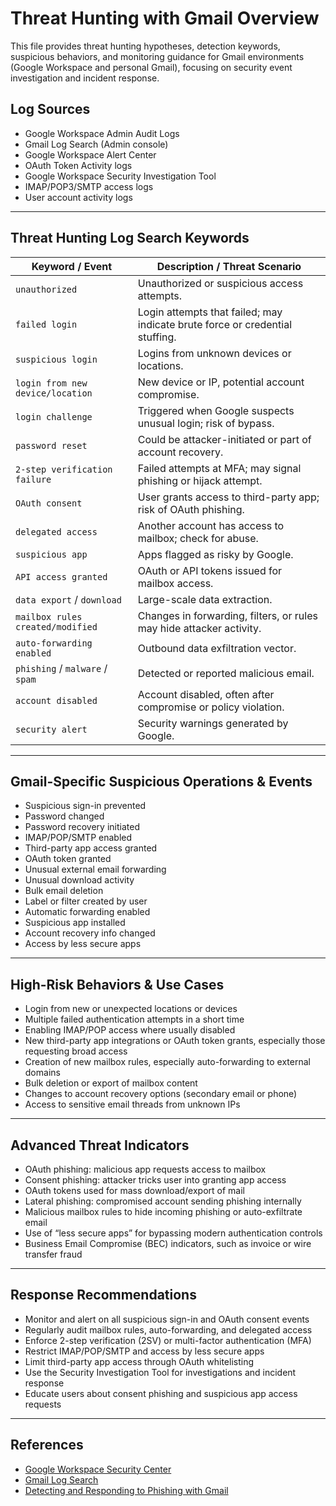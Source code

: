 # Threat Hunting with Gmail Overview

This file provides threat hunting hypotheses, detection keywords, suspicious behaviors, and monitoring guidance for Gmail environments (Google Workspace and personal Gmail), focusing on security event investigation and incident response.

## Log Sources
- Google Workspace Admin Audit Logs
- Gmail Log Search (Admin console)
- Google Workspace Alert Center
- OAuth Token Activity logs
- Google Workspace Security Investigation Tool
- IMAP/POP3/SMTP access logs
- User account activity logs

---

## Threat Hunting Log Search Keywords 

| **Keyword / Event**                  | **Description / Threat Scenario**                                           |
|--------------------------------------|----------------------------------------------------------------------------|
| `unauthorized`                       | Unauthorized or suspicious access attempts.                                |
| `failed login`                       | Login attempts that failed; may indicate brute force or credential stuffing.|
| `suspicious login`                   | Logins from unknown devices or locations.                                  |
| `login from new device/location`     | New device or IP, potential account compromise.                            |
| `login challenge`                    | Triggered when Google suspects unusual login; risk of bypass.              |
| `password reset`                     | Could be attacker-initiated or part of account recovery.                   |
| `2-step verification failure`        | Failed attempts at MFA; may signal phishing or hijack attempt.             |
| `OAuth consent`                      | User grants access to third-party app; risk of OAuth phishing.             |
| `delegated access`                   | Another account has access to mailbox; check for abuse.                    |
| `suspicious app`                     | Apps flagged as risky by Google.                                           |
| `API access granted`                 | OAuth or API tokens issued for mailbox access.                             |
| `data export` / `download`           | Large-scale data extraction.                                               |
| `mailbox rules created/modified`     | Changes in forwarding, filters, or rules may hide attacker activity.       |
| `auto-forwarding enabled`            | Outbound data exfiltration vector.                                         |
| `phishing` / `malware` / `spam`      | Detected or reported malicious email.                                      |
| `account disabled`                   | Account disabled, often after compromise or policy violation.              |
| `security alert`                     | Security warnings generated by Google.                                     |

---

## Gmail-Specific Suspicious Operations & Events

- Suspicious sign-in prevented
- Password changed
- Password recovery initiated
- IMAP/POP/SMTP enabled
- Third-party app access granted
- OAuth token granted
- Unusual external email forwarding
- Unusual download activity
- Bulk email deletion
- Label or filter created by user
- Automatic forwarding enabled
- Suspicious app installed
- Account recovery info changed
- Access by less secure apps

---

## High-Risk Behaviors & Use Cases

- Login from new or unexpected locations or devices
- Multiple failed authentication attempts in a short time
- Enabling IMAP/POP access where usually disabled
- New third-party app integrations or OAuth token grants, especially those requesting broad access
- Creation of new mailbox rules, especially auto-forwarding to external domains
- Bulk deletion or export of mailbox content
- Changes to account recovery options (secondary email or phone)
- Access to sensitive email threads from unknown IPs

---

## Advanced Threat Indicators

- OAuth phishing: malicious app requests access to mailbox
- Consent phishing: attacker tricks user into granting app access
- OAuth tokens used for mass download/export of mail
- Lateral phishing: compromised account sending phishing internally
- Malicious mailbox rules to hide incoming phishing or auto-exfiltrate email
- Use of “less secure apps” for bypassing modern authentication controls
- Business Email Compromise (BEC) indicators, such as invoice or wire transfer fraud

---

## Response Recommendations

- Monitor and alert on all suspicious sign-in and OAuth consent events
- Regularly audit mailbox rules, auto-forwarding, and delegated access
- Enforce 2-step verification (2SV) or multi-factor authentication (MFA)
- Restrict IMAP/POP/SMTP and access by less secure apps
- Limit third-party app access through OAuth whitelisting
- Use the Security Investigation Tool for investigations and incident response
- Educate users about consent phishing and suspicious app access requests

---

## References

- [Google Workspace Security Center](https://support.google.com/a/answer/9157861)
- [Gmail Log Search](https://support.google.com/a/answer/7061566)
- [Detecting and Responding to Phishing with Gmail](https://workspaceupdates.googleblog.com/2021/06/gmail-phishing-security.html)
